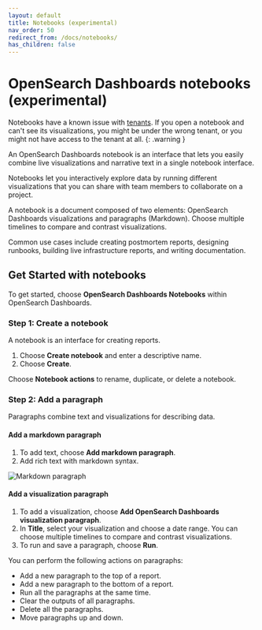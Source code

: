 ```yaml
---
layout: default
title: Notebooks (experimental)
nav_order: 50
redirect_from: /docs/notebooks/
has_children: false
---
```


# OpenSearch Dashboards notebooks (experimental)

Notebooks have a known issue with [tenants]({{site.url}}{{site.baseurl}}/security-plugin/access-control/multi-tenancy/). If you open a notebook and can't see its visualizations, you might be under the wrong tenant, or you might not have access to the tenant at all.
{: .warning }

An OpenSearch Dashboards notebook is an interface that lets you easily combine live visualizations and narrative text in a single notebook interface.

Notebooks let you interactively explore data by running different visualizations that you can share with team members to collaborate on a project.

A notebook is a document composed of two elements: OpenSearch Dashboards visualizations and paragraphs (Markdown). Choose multiple timelines to compare and contrast visualizations.

Common use cases include creating postmortem reports, designing runbooks, building live infrastructure reports, and writing documentation.


## Get Started with notebooks

To get started, choose **OpenSearch Dashboards Notebooks** within OpenSearch Dashboards.


### Step 1: Create a notebook

A notebook is an interface for creating reports.

1. Choose **Create notebook** and enter a descriptive name.
1. Choose **Create**.

Choose **Notebook actions** to rename, duplicate, or delete a notebook.


### Step 2: Add a paragraph

Paragraphs combine text and visualizations for describing data.


#### Add a markdown paragraph

1. To add text, choose **Add markdown paragraph**.
1. Add rich text with markdown syntax.

![Markdown paragraph]({{site.url}}{{site.baseurl}}/images/markdown-notebook.png)


#### Add a visualization paragraph

1. To add a visualization, choose **Add OpenSearch Dashboards visualization paragraph**.
1. In **Title**, select your visualization and choose a date range. You can choose multiple timelines to compare and contrast visualizations.
1. To run and save a paragraph, choose **Run**.

You can perform the following actions on paragraphs:

- Add a new paragraph to the top of a report.
- Add a new paragraph to the bottom of a report.
- Run all the paragraphs at the same time.
- Clear the outputs of all paragraphs.
- Delete all the paragraphs.
- Move paragraphs up and down.
